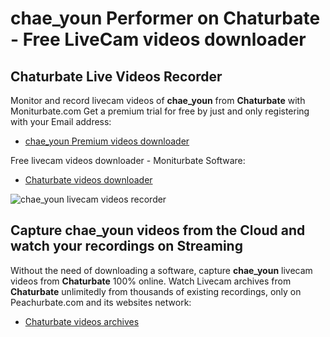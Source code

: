 # chae_youn Performer on Chaturbate - Free LiveCam videos downloader

## Chaturbate Live Videos Recorder

Monitor and record livecam videos of **chae_youn** from **Chaturbate** with Moniturbate.com
Get a premium trial for free by just and only registering with your Email address:
* [chae_youn Premium videos downloader](https://moniturbate.com/request-demo-licence-key.html)

Free livecam videos downloader - Moniturbate Software:
* [Chaturbate videos downloader](https://moniturbate.com/moniturbate-download-software.html)

![chae_youn livecam videos recorder](https://peachurnet.com/templates/moniturbate-software.png)


## Capture chae_youn videos from the Cloud and watch your recordings on Streaming

Without the need of downloading a software, capture **chae_youn** livecam videos from **Chaturbate** 100% online.
Watch Livecam archives from **Chaturbate** unlimitedly from thousands of existing recordings, only on Peachurbate.com and its websites network:
* [Chaturbate videos archives](https://peachurnet.com/)